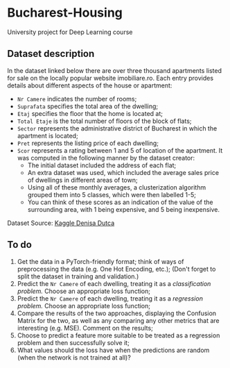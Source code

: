 # Bucharest-Housing
University project for Deep Learning course

## Dataset description
In the dataset linked below there are over three thousand apartments listed for sale on the locally popular website imobiliare.ro. Each entry provides details about different aspects of the house or apartment:
* `Nr Camere` indicates the number of rooms;
* `Suprafata` specifies the total area of the dwelling;
* `Etaj` specifies the floor that the home is located at;
* `Total Etaje` is the total number of floors of the block of flats;
* `Sector` represents the administrative district of Bucharest in which the apartment is located;
* `Pret` represents the listing price of each dwelling;
* `Scor` represents a rating between 1 and 5 of location of the apartment. It was computed in the following manner by the dataset creator:
  * The initial dataset included the address of each flat;
  * An extra dataset was used, which included the average sales price of dwellings in different areas of town;
  * Using all of these monthly averages, a clusterization algorithm grouped them into 5 classes, which were then labelled 1-5;
  * You can think of these scores as an indication of the value of the surrounding area, with 1 being expensive, and 5 being inexpensive.<br />

Dataset Source: [Kaggle Denisa Dutca](kaggle.com/denisadutca)

## To do
1. Get the data in a PyTorch-friendly format; think of ways of preprocessing the data (e.g. One Hot Encoding, etc.); (Don't forget to split the dataset in training and validation.)
2. Predict the `Nr Camere` of each dwelling, treating it as a _classification problem._ Choose an appropriate loss function;
3. Predict the `Nr Camere` of each dwelling, treating it as a _regression problem._ Choose an appropriate loss function;
4. Compare the results of the two approaches, displaying the Confusion Matrix for the two, as well as any comparing any other metrics that are interesting (e.g. MSE). Comment on the results;
5. Choose to predict a feature more suitable to be treated as a regression problem and then successfully solve it;
6. What values should the loss have when the predictions are random (when the network is not trained at all)?
